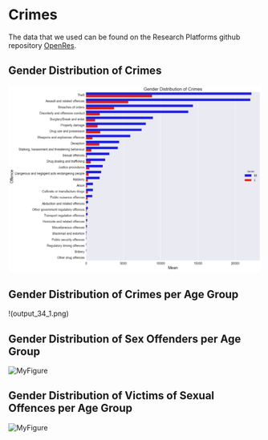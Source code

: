 # Crimes

The data that we used can be found on the Research Platforms github repository [OpenRes](https://github.com/Vin-n/OpenRes/tree/master/Event%20Data/Victorian_Crime_Statistics). 

## Gender Distribution of Crimes

![MyFigure](output_10_1.png)

## Gender Distribution of Crimes per Age Group

!(output_34_1.png)

## Gender Distribution of Sex Offenders per Age Group

![MyFigure](output_49_1.png)

## Gender Distribution of Victims of Sexual Offences per Age Group

![MyFigure](output_65_1.png)
